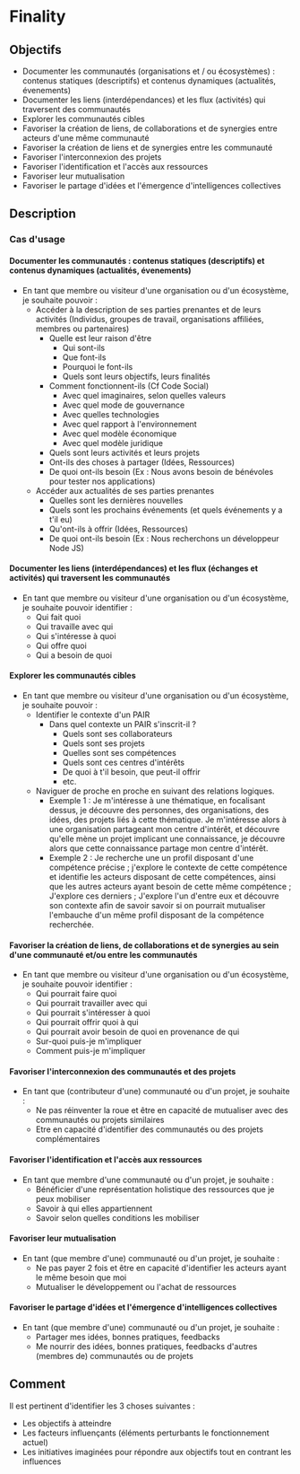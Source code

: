 # Finality
## Objectifs

- Documenter les communautés (organisations et / ou écosystèmes) : contenus statiques (descriptifs) et contenus dynamiques (actualités, évenements)
- Documenter les liens (interdépendances) et les flux (activités) qui traversent des communautés
- Explorer les communautés cibles
- Favoriser la création de liens, de collaborations et de synergies entre acteurs d'une même communauté
- Favoriser la création de liens et de synergies entre les communauté
- Favoriser l'interconnexion des projets 
- Favoriser l'identification et l'accès aux ressources 
- Favoriser leur mutualisation 
- Favoriser le partage d'idées et l'émergence d'intelligences collectives


## Description

### Cas d'usage
#### Documenter les communautés : contenus statiques (descriptifs) et contenus dynamiques (actualités, évenements)
- En tant que membre ou visiteur d'une organisation ou d'un écosystème, je souhaite pouvoir : 
  - Accéder à la description de ses parties prenantes et de leurs activités (Individus, groupes de travail, organisations affiliées, membres ou partenaires)
    - Quelle est leur raison d'être 
      - Qui sont-ils
      - Que font-ils 
      - Pourquoi le font-ils
      - Quels sont leurs objectifs, leurs finalités
    - Comment fonctionnent-ils (Cf Code Social)
      - Avec quel imaginaires, selon quelles valeurs
      - Avec quel mode de gouvernance
      - Avec quelles technologies
      - Avec quel rapport à l'environnement
      - Avec quel modèle économique 
      - Avec quel modèle juridique  
    - Quels sont leurs activités et leurs projets
    - Ont-ils des choses à partager (Idées, Ressources)
    - De quoi ont-ils besoin (Ex : Nous avons besoin de bénévoles pour tester nos applications)
  - Accéder aux actualités de ses parties prenantes
    - Quelles sont les dernières nouvelles
    - Quels sont les prochains événements (et quels événements y a t'il eu)
    - Qu'ont-ils à offrir (Idées, Ressources)
    - De quoi ont-ils besoin (Ex : Nous recherchons un développeur Node JS)

#### Documenter les liens (interdépendances) et les flux (échanges et activités) qui traversent les communautés 
- En tant que membre ou visiteur d'une organisation ou d'un écosystème, je souhaite pouvoir identifier :
  - Qui fait quoi
  - Qui travaille avec qui
  - Qui s'intéresse à quoi
  - Qui offre quoi
  - Qui a besoin de quoi

#### Explorer les communautés cibles
- En tant que membre ou visiteur d'une organisation ou d'un écosystème, je souhaite pouvoir :
  - Identifier le contexte d'un PAIR
    - Dans quel contexte un PAIR s'inscrit-il ? 
      - Quels sont ses collaborateurs 
      - Quels sont ses projets
      - Quelles sont ses compétences 
      - Quels sont ces centres d'intérêts 
      - De quoi à t'il besoin, que peut-il offrir 
      - etc.
  - Naviguer de proche en proche en suivant des relations logiques. 
    - Exemple 1 : Je m'intéresse à une thématique, en focalisant dessus, je découvre des personnes, des organisations, des idées, des projets liés à cette thématique. Je m'intéresse alors à une organisation partageant mon centre d'intérêt, et découvre qu'elle mène un projet implicant une connaissance, je découvre alors que cette connaissance partage mon centre d'intérêt. 
    - Exemple 2 : Je recherche une un profil disposant d'une compétence précise ; j'explore le contexte de cette compétence et identifie les acteurs disposant de cette compétences, ainsi que les autres acteurs ayant besoin de cette même compétence ; J'explore ces derniers ; J'explore l'un d'entre eux et découvre son contexte afin de savoir savoir si on pourrait mutualiser l'embauche d'un même profil disposant de la compétence recherchée.

#### Favoriser la création de liens, de collaborations et de synergies au sein d'une communauté et/ou entre les communautés 
- En tant que membre ou visiteur d'une organisation ou d'un écosystème, je souhaite pouvoir identifier :
  - Qui pourrait faire quoi 
  - Qui pourrait travailler avec qui 
  - Qui pourrait s'intéresser à quoi 
  - Qui pourrait offrir quoi à qui 
  - Qui pourrait avoir besoin de quoi en provenance de qui
  - Sur-quoi puis-je m'impliquer
  - Comment puis-je m'impliquer

#### Favoriser l'interconnexion des communautés et des projets
- En tant que (contributeur d'une) communauté ou d'un projet, je souhaite : 
  - Ne pas réinventer la roue et être en capacité de mutualiser avec des communautés ou projets similaires
  - Etre en capacité d'identifier des communautés ou des projets complémentaires

#### Favoriser l'identification et l'accès aux ressources 
- En tant que membre d'une communauté ou d'un projet, je souhaite : 
  - Bénéficier d'une représentation holistique des ressources que je peux mobiliser
  - Savoir à qui elles appartiennent
  - Savoir selon quelles conditions les mobiliser
  
#### Favoriser leur mutualisation 
- En tant (que membre d'une) communauté ou d'un projet, je souhaite : 
  - Ne pas payer 2 fois et être en capacité d'identifier les acteurs ayant le même besoin que moi
  - Mutualiser le développement ou l'achat de ressources 
  
#### Favoriser le partage d'idées et l'émergence d'intelligences collectives
- En tant (que membre d'une) communauté ou d'un projet, je souhaite : 
  - Partager mes idées, bonnes pratiques, feedbacks
  - Me nourrir des idées, bonnes pratiques, feedbacks d'autres (membres de) communautés ou de projets
  


## Comment

Il est pertinent d'identifier les 3 choses suivantes :
* Les objectifs à atteindre
* Les facteurs influençants (éléments perturbants le fonctionnement actuel)
* Les initiatives imaginées pour répondre aux objectifs tout en contrant les influences

